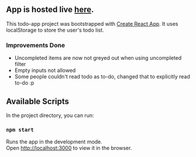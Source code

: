 ## App is hosted live [here](https://oranges-todo-app.netlify.app/).
This todo-app project was bootstrapped with [Create React App](https://github.com/facebook/create-react-app). It uses localStorage to store the user's todo list.

### Improvements Done 
- Uncompleted items are now not greyed out when using uncompleted filter
- Empty inputs not allowed
- Some people couldn't read todo as to-do, changed that to explicitly read to-do :p

## Available Scripts

In the project directory, you can run:

### `npm start`

Runs the app in the development mode.\
Open [http://localhost:3000](http://localhost:3000) to view it in the browser.

